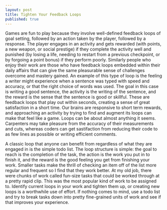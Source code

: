 ```yaml
---
layout: post
title: Tighten Your Feedback Loops
published: true
---
```


Games are fun to play because they involve well-defined feedback loops of goal setting, followed by an action taken by the player, followed by a response. The player engages in an activity and gets rewarded (with points, a new weapon, or social prestige) if they complete the activity well and punished (by losing a life, needing to restart from a previous checkpoint, or by forgoing a point bonus) if they perform poorly. Similarly people who enjoy their work are those who have feedback loops embedded within their daily affairs that can give the same pleasurable sense of challenges overcome and mastery gained. An example of this type of loop is the feeling a writer might experience when a sentence was typed with speed and accuracy, or that the right choice of words was used. The goal in this case is writing a good sentence, the activity is the writing of the sentence, and the reward is the sense that the sentence is good or skillful. These are feedback loops that play out within seconds, creating a sense of great satisfaction in a short time. Our brains are responsive to short term rewards, and approaching an activity by trying to find and augment its loops can make that feel like a game. Loops can be about almost anything it seems. Carpenters may take pleasure from the accuracy of their measurements and cuts, whereas coders can get sastifaction from reducing their code to as few lines as possible or writing efficient comments.

A classic loop that anyone can benefit from regardless of what they are engaged in is the simple todo list. The loop structure is simple: the goal to reach is the completion of the task, the action is the work you put in to finish it, and the reward is the good feeling you get from finishing your work. Smaller tasks make the thrill of checking an item off of the list more regular and frequent so I find that they work better. At my old job, there were chunks of work called fun-size tasks that could be worked through at a pretty rapid clip. This was the most popular kind of work to be assigned to. Identify current loops in your work and tighten them up, or creating new loops is a worthwhile use of effort. If nothing comes to mind, use a todo list and try to break tasks down into pretty fine-grained units of work and see if that improves your experience.
